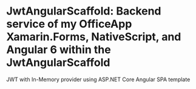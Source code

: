 # JwtAngularScaffold: Backend service of my OfficeApp Xamarin.Forms, NativeScript, and Angular 6 within the JwtAngularScaffold
JWT with In-Memory provider using ASP.NET Core Angular SPA template
